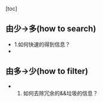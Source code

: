 [toc]


## 由少->多(how to search)

- 1.如何快速的得到信息？
- 



## 由多->少(how to filter)

- 1. 如何去除冗余的&&垃圾的信息？
